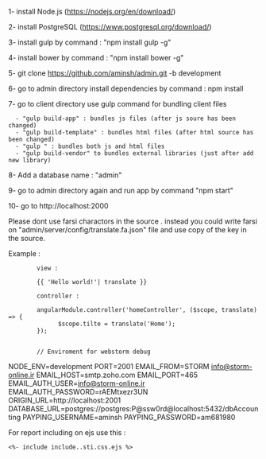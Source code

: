 1- install Node.js (https://nodejs.org/en/download/)

2- install PostgreSQL  (https://www.postgresql.org/download/)

3- install gulp by command : "npm install gulp -g"

4- install bower by command : "npm install bower -g"

5- git clone https://github.com/aminsh/admin.git -b development

6- go to admin directory install dependencies by command : npm install

7- go to client directory use gulp command for bundling client files
      
      - "gulp build-app" : bundles js files (after js soure has been changed)
      - "gulp build-template" : bundles html files (after html source has been changed)
      - "gulp " : bundles both js and html files
      - "gulp build-vendor" to bundles external libraries (just after add new library)
      
 8- Add a database name : "admin"
      
 9- go to admin directory again and run app by command "npm start"
 
 10- go to http://localhost:2000
 
 
 Please dont use farsi charactors in the source . 
 instead you could write farsi on "admin/server/config/translate.fa.json" file 
 and use copy of the key in the source.
 
 Example : 
            
            view : 
            
            {{ 'Hello world!'| translate }}
            
            controller : 
            
            angularModule.controller('homeController', ($scope, translate) => {
                  $scope.tilte = translate('Home');
            });


            // Enviroment for webstorm debug
NODE_ENV=development
PORT=2001
EMAIL_FROM=STORM <info@storm-online.ir>
EMAIL_HOST=smtp.zoho.com
EMAIL_PORT=465
EMAIL_AUTH_USER=info@storm-online.ir
EMAIL_AUTH_PASSWORD=rAEMtxezr3UN
ORIGIN_URL=http://localhost:2001
DATABASE_URL=postgres://postgres:P@ssw0rd@localhost:5432/dbAccounting
PAYPING_USERNAME=aminsh
PAYPING_PASSWORD=am681980


For report including on ejs use this :

    <%- include include..sti.css.ejs %>
